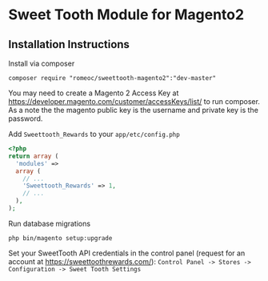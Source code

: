# Sweet Tooth Module for Magento2

## Installation Instructions

Install via composer
```
composer require "romeoc/sweettooth-magento2":"dev-master"
```

You may need to create a Magento 2 Access Key at https://developer.magento.com/customer/accessKeys/list/
to run composer. As a note the the magento public key is the username and private key is the password.


Add `Sweettooth_Rewards` to your `app/etc/config.php`
```php
<?php
return array (
  'modules' => 
  array (
    // ...
    'Sweettooth_Rewards' => 1,
    // ...
  ),
);
```

Run database migrations
```
php bin/magento setup:upgrade
```

Set your SweetTooth API credentials in the control panel (request for an account at https://sweettoothrewards.com/):
`Control Panel -> Stores -> Configuration -> Sweet Tooth Settings`
